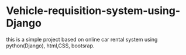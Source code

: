 # Vehicle-requisition-system-using-Django
this is a simple project based on online car rental system  using python(Django), html,CSS, bootsrap.
